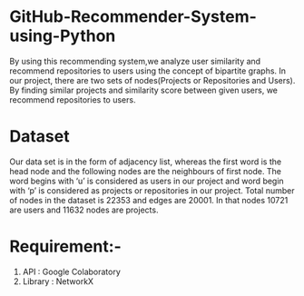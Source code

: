 # GitHub-Recommender-System-using-Python
By using this recommending system,we analyze user similarity and recommend repositories to users using the concept of bipartite graphs. In our project, there are two sets of nodes(Projects or Repositories and Users). By finding similar projects and similarity score between given users, we recommend repositories to users.
# Dataset
 Our data set is in the form of adjacency list, whereas the first word is the head node and the following nodes are the neighbours of first node. 
 The word begins with ‘u’ is considered as users in our project and word begin with ‘p’ is considered as projects or repositories in our project. 
 Total number of nodes in the dataset is 22353 and edges are 20001. 
 In that nodes 10721 are users and 11632 nodes are projects.
# Requirement:-
  1) API      : Google Colaboratory
  2) Library  : NetworkX
  
